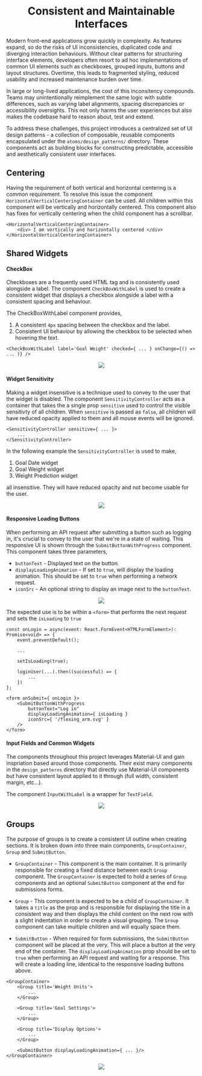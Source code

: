 <div align="center">
    <h1> Consistent and Maintainable Interfaces </h1>
</div>

Modern front-end applications grow quickly in complexity. As features expand, so do the risks of UI inconsistencies, duplicated code and diverging interaction behaviours. Without clear patterns for structuring interface elements, developers often resort to ad hoc implementations of common UI elements such as checkboxes, grouped inputs, buttons and layout structures. Overtime, this leads to fragmented styling, reduced usability and increased maintenance burden over time.

In large or long-lived applications, the cost of this inconsitency compounds. Teams may unintentionally reimplement the same logic with subtle differences, such as varying label alignments, spacing discrepancies or accessibility oversights. This not only harms the user experiences but also makes the codebase hard to reason about, test and extend.

To address these challenges, this project introduces a centralized set of UI design patterns - a collection of composable, reusable components encapsulated under the `atoms/design_patterns/` directory. These components act as building blocks for constructing predictable, accessible and aesthetically consistent user interfaces.


## Centering

Having the requirement of both vertical and horizontal centering is a common requirement. To resolve this issue the component `HorizontalVerticalCenteringContainer` can be used. All children within this component will be vertically and horizontally centered. This component also has fixes for vertically centering when the child component has a scrollbar.

```tsx
<HorizontalVerticalCenteringContainer>
    <div> I am vertically and horizontally centered </div>
</HorizontalVerticalCenteringContainer>
```

## Shared Widgets

#### CheckBox

Checkboxes are a frequently used HTML tag and is consistently used alongside a label. The component `CheckBoxWithLabel` is used to create a consistent widget that displays a checkbox alongside a label with a consistent spacing and behaviour.

The CheckBoxWithLabel component provides,

1. A consistent `4px` spacing between the checkbox and the label.
2. Consistent UI behaviour by allowing the checkbox to be selected when hovering the text.

```TSX
<CheckBoxWithLabel label='Goal Weight' checked={ ... } onChange={() => ... )} />
```

<div align="center">
    <img src="./images/checkbox_ui_design.png">
</div>

#### Widget Sensitivity

Making a widget insensitive is a technique used to convey to the user that the widget is disabled. The component `SensitivityController` acts as a container that takes the a single prop `sensitive` used to control the visible sensitivty of all children. When `sensitive` is passed as `false`, all children will have reduced opacity applied to them and all mouse events will be ignored.

```tsx
<SensitivityController sensitive={ ... }>
    ...
</SensitivityController>
```

In the following example the `SensitivityController` is used to make,

1. Goal Date widget
2. Goal Weight widget
3. Weight Prediction widget

all insensitive. They will have reduced opacity and not become usable for the user.

<div align="center">
    <img src="./images/sensitivity_wrapper_ui_design.png">
</div>

#### Responsive Loading Buttons

When performing an API request after submitting a button such as logging in, it's crucial to convey to the user that we're in a state of waiting. This responsive UI is shown through the `SubmitButtonWithProgress` component. This component takes three parameters,

- `buttonText` - Displayed text on the button.
- `displayLoadingAnimation` - If set to `true`, will display the loading animation. This should be set to `true` when performing a network request.
- `iconSrc` - An optional string to display an image next to the `buttonText`.

<div align="center">
    <img src="./images/loading_button_display.png">
</div>

The expected use is to be within a `<form>` that performs the next request and sets the `isLoading` to `true` 

```TSX
const onLogin = async(event: React.FormEvent<HTMLFormElement>): Promise<void> => {
    event.preventDefault();

    ...

    setIsLoading(true);

    loginUser(...).then((successful) => {
        ...
    })
};

<form onSubmit={ onLogin }>
    <SubmitButtonWithProgress 
        buttonText="Log in" 
        displayLoadingAnimation={ isLoading }
        iconSrc={ '/flexing_arm.svg' }
    />
</form>
```

#### Input Fields and Common Widgets

The components throughout this project leverages Material-UI and gain inspriation based around those components. Their exist many components in the `design_patterns` directory that directly use Material-UI components but have consistent layout applied to it through (full width, consistent margin, etc...).

The component `InputWithLabel` is a wrapper for `TextField`.

<div align="center">
    <img src="./images/input_with_label.png">
</div>

## Groups

The purpose of groups is to create a consistent UI outline when creating sections. It is broken down into three main components, `GroupContainer`, `Group` and `SubmitButton`.

- `GroupContainer` - This component is the main container. It is primarily responsible for creating a fixed distance between each `Group` component. The `GroupContainer` is expected to hold a series of `Group` components and an optional `SubmitButton` component at the end for submissions forms.

- `Group` - This component is expected to be a child of `GroupContainer`. It takes a `title` as the prop and is responsible for displaying the title in a consistent way and then displays the child content on the next row with a slight indentation in order to create a visual grouping. The `Group` component can take multiple children and will equally space them.

- `SubmitButton` - When required for form submissions, the `SubmitButton` component will be placed at the very. This will place a button at the very end of the container. The `displayLoadingAnimation` prop should be set to `true` when performing an API request and waiting for a response. This will create a loading line, identical to the responsive loading buttons above.

```tsx
<GroupContainer>
    <Group title='Weight Units'>
        ...
    </Group>

    <Group title='Goal Settings'>
        ...
    </Group>

    <Group title='Display Options'>
        ...
    </Group>

    <SubmitButton displayLoadingAnimation={ ... }/>
</GroupContainer>
```

<div align="center">
    <img src="./images/groups_diagram.png">
</div>
